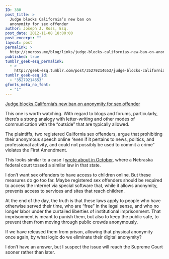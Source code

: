 ```yaml
---
ID: 380
post_title: >
  Judge blocks California’s new ban on
  anonymity for sex offender
author: Joseph J. Ross, Esq.
post_date: 2012-11-08 18:00:00
post_excerpt: ""
layout: post
permalink: >
  http://joeross.me/blog/links/judge-blocks-californias-new-ban-on-anonymity-for/
published: true
tumblr_geek-esq_permalink:
  - >
    http://geek-esq.tumblr.com/post/35279214653/judge-blocks-californias-new-ban-on-anonymity-for
tumblr_geek-esq_id:
  - "35279214653"
gfonts_meta_no_font:
  - "1"
---
```

<a href='http://arstechnica.com/tech-policy/2012/11/california-judge-blocks-voter-approved-ban-on-anonymity-for-sex-offenders/'>Judge blocks California’s new ban on anonymity for sex offender</a><div class="link_description"><p>This one is worth watching. With regard to blogs and forums, particularly, there&#8217;s a strong analogy with letter-writing and other modes of communication with the &#8220;outside&#8221; that are typically allowed.</p>

<p>The plaintiffs, two registered California sex offenders, argue that prohibiting their anonymous speech online &#8220;even if it pertains to news, politics, and professional activity, and could not possibly be used to commit a crime&#8221; violates the First Amendment.</p>

<p>This looks similar to a case I <a href="http://joeross.me/post/33905230393/nebraska-court-strikes-down-restrictions-on-internet" target="_blank">wrote about in October</a>, where a Nebraska federal court tossed a similar law in that state.</p>

<p>I don&#8217;t want sex offenders to have access to children online. But these measures do go too far. Maybe registered sex offenders should be required to access the internet via special software that, while it allows anonymity, prevents access to services and sites that reach children.</p>

<p>At the end of the day, the truth is that these laws apply to people who have otherwise served their time, who are &#8220;free&#8221; in the legal sense, and who no longer labor under the curtailed liberties of institutional imprisonment. That imprisonment is meant to punish them, but also to keep the public safe, to prevent them from moving through public crowds anonymously.</p>

<p>If we have released them from prison, allowing that physical anonymity once again, by what logic do we eliminate their digital anonymity?</p>

<p>I don&#8217;t have an answer, but I suspect the issue will reach the Supreme Court sooner rather than later.</p></div>